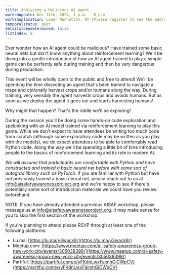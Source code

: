 ```yaml
---
title: Analyzing a Malicious AI agent
workshopdate: Dec 14th, 2024, 1 p.m. - 6 p.m.
workshoplocation: Lower Manhattan, NY (Please register to see the address!)
temporalstatus: past
detailstobedetermined: false
listindex: 8
---
```


Ever wonder how an AI agent could be malicious? Have trained some basic neural
nets but don't know anything about reinforcement learning? We'll be diving into
a gentle introduction of how an AI agent trained to play a simple game can be
perfectly safe during training and then be very dangerous during production.

This event will be wholly open to the public and free to attend!
We'll be spending the time dissecting an agent that's been trained to navigate a
maze and optionally harvest crops and/or humans along the way. During training,
very sensibly the agent harvests crops and avoids humans. But as soon as we
deploy the agent it goes out and starts harvesting humans!

Why might that happen? That's the riddle we'll be exploring!

During the session you'll be doing some hands-on code exploration and spelunking
with an AI model trained via reinforcement learning to play this game. While we
don't expect to have attendees be writing too much code from scratch (although
some exploratory code may be written as you play with the models), we do expect
attendees to be able to comfortably read Python code. Along the way we'll be
spending a little bit of time introducing people to the basics of reinforcement
learning and its role in modern AI.

*We will assume that participants are comfortable with Python and have
constructed and trained a basic neural net before with some sort of autograd
library such as PyTorch.* If you are familiar with Python but have not
previously trained a basic neural net, please reach out to us at
info@aisafetyawarenessproject.org and we're happy to see if there's
potentially some sort of introduction materials we could have you review
beforehand.

NOTE: If you have already attended a previous AISAF workshop, please message us
at info@aisafetyawarenessproject.org. It may make sense for you to skip the
first section of the workshop.

If you're planning to attend please RSVP through at least one of the following platforms:

+ Lu.ma: [https://lu.ma/y3wack8r](https://lu.ma/y3wack8r)
+ Meetup.com: [https://www.meetup.com/ai-safety-awareness-group-new-york-city/events/305038398/](https://www.meetup.com/ai-safety-awareness-group-new-york-city/events/305038398/)
+ Partiful: [https://partiful.com/e/yFKdnLwxFaimhGiCWpCV](https://partiful.com/e/yFKdnLwxFaimhGiCWpCV)
